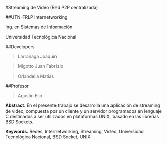 
#Streaming de Video (Red P2P centralizada) 

##UTN-FRLP Internetworking

Ing. en Sistemas de Información

Universidad Tecnológica Nacional

##Developers
> Larrañaga Joaquín

> Migotto Juan Fabrizio

> Orlandella Matias

##Profesor
> Agustin Eijo

**Abstract.** En el presente trabajo se desarrolla una aplicación de streaming de video, compuesta por un cliente y un servidor programados en lenguaje C destinados a ser utilizados en plataformas UNIX, basado en las librerías BSD Sockets.

**Keywords.** Redes, Internetworking, Streaming, Video, Universidad Tecnológica Nacional, BSD Socket, UNIX.
